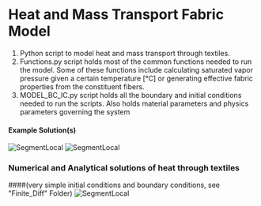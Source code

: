 # Heat and Mass Transport Fabric Model
1. Python script to model heat and mass transport through textiles. 
2. Functions.py script holds most of the common functions needed to run the model. Some of these functions include calculating saturated vapor pressure given a certain temperature [°C] or generating effective fabric properties from the constituent fibers.
3. MODEL_BC_IC.py script holds all the boundary and initial conditions needed to run the scripts. Also holds material parameters and physics parameters governing the system

#### Example Solution(s) 
![SegmentLocal](VIDEOS/temp_time.gif "Temperature_Location_solution")
![SegmentLocal](VIDEOS/rh_time_smaller.gif "Relative_Humidity_Location_solution")


 
### Numerical and Analytical solutions of heat through textiles
####(very simple initial conditions and boundary conditions, see "Finite_Diff" Folder)
![SegmentLocal](Finite_Diff/numerical_scheme_comparisons.gif "Relative_Humidity_Location_solution")

